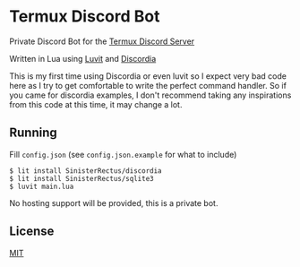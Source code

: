 # Termux Discord Bot
Private Discord Bot for the [Termux Discord Server](https://discord.gg/HXpF69X)

Written in Lua using [Luvit](https://luvit.io) and [Discordia](https://github.com/SinisterRectus/Discordia)

This is my first time using Discordia or even luvit so I expect very bad code here as I try to get comfortable to write the perfect command handler. So if you came for discordia examples, I don't recommend taking any inspirations from this code at this time, it may change a lot.

## Running
Fill `config.json` (see `config.json.example` for what to include)
```
$ lit install SinisterRectus/discordia
$ lit install SinisterRectus/sqlite3
$ luvit main.lua
```
No hosting support will be provided, this is a private bot.

## License
[MIT](LICENSE)
